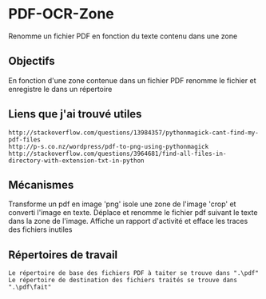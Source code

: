 PDF-OCR-Zone
============

Renomme un fichier PDF en fonction du texte contenu dans une zone

Objectifs
---------
En fonction d'une zone contenue dans un fichier PDF renomme le fichier et enregistre le dans un répertoire

Liens que j'ai trouvé utiles
----------------------------
```
http://stackoverflow.com/questions/13984357/pythonmagick-cant-find-my-pdf-files
http://p-s.co.nz/wordpress/pdf-to-png-using-pythonmagick
http://stackoverflow.com/questions/3964681/find-all-files-in-directory-with-extension-txt-in-python
```

Mécanismes
----------
Transforme un pdf en image 'png' isole une zone de l'image 'crop' et converti l'image en texte. Déplace et renomme le fichier pdf suivant le texte dans la zone de l'image. Affiche un rapport d'activité et efface les traces des fichiers inutiles

Répertoires de travail
----------------------
```
Le répertoire de base des fichiers PDF à taiter se trouve dans ".\pdf"
Le répertoire de destination des fichiers traités se trouve dans ".\pdf\fait"
```
